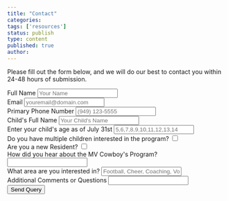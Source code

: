 ```yaml
---
title: "Contact"
categories:
tags: ['resources']
status: publish
type: content
published: true
author: 
---
```


Please fill out the form below, and we will do our best to contact you within 24-48 hours of submission.

<form role="form-horizontal" action='mailto:jacobrepp@gmail.com' subject='MV Cowboy Website - Contact'>

<div class="form-group">
	<label for="full-name">Full Name</label>
	<input class="form-control" id="full-name" placeholder="Your Name">
</div>

<div class="form-group">
	<label for="email">Email</label>
	<input class="form-control" id="email" placeholder="youremail@domain.com" id="email" type="email"/>
</div>

<div class="form-group">
	<label for="phone-number">Primary Phone Number</label>
	<input class="form-control" id="phone-number" type="text" placeholder="(949) 123-5555"/>
</div>

<div class="form-group">
	<label for="child-name">Child's Full Name</label>
	<input class="form-control" id="child-name" placeholder="Your Child's Name"/>
</div>

<div class="form-group">
	<label for="child-age">Enter your child's age as of July 31st</label>
	<input class="form-control" id="child-age" placeholder="5,6,7,8,9,10,11,12,13,14"/>
</div>

<div class="form-group">
	<label for="multiple-children">Do you have multiple children interested in the program?</label>
	<input id="multiple-children" type="checkbox"/>
</div>

<div class="form-group">
	<label for="resident-checkbox">Are you a new Resident?</label>
	<input id="resident-checkbox" type="checkbox"/>
</div>

<div class="form-group">
	<label for="full-name">How did you hear about the MV Cowboy's Program?</label>
	<input class="form-control" id="referral" type="text" />
</div>

<div class="form-group">
	<label for="full-name">What area are you interested in?</label>
	<input class="form-control" id="info-query-type" type="text" placeholder="Football, Cheer, Coaching, Volunteer, Sponsorship, Marketing, Camps, Other" />
</div>

<div class="form-group">
	<label for="full-name">Additional Comments or Questions</label>
	<input class="form-control" id="questions" type="textarea"/>
</div>

<input type="submit" value="Send Query" />

</form>

